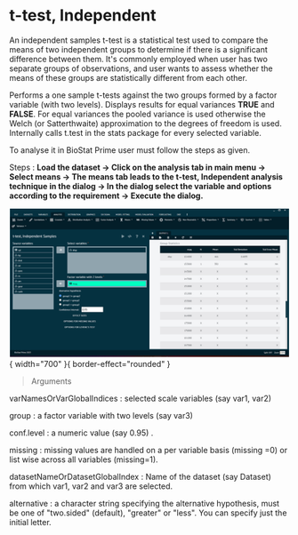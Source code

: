 # t-test, Independent

An independent samples t-test is a statistical test used to compare the means of two independent groups to determine if there is a significant difference between them. It's commonly employed when user has two separate groups of observations, and user wants to assess whether the means of these groups are statistically different from each other.

Performs a one sample t-tests against the two groups formed by a factor variable (with two levels). Displays results for equal variances __TRUE__ and __FALSE__. For equal variances the pooled variance is used otherwise the Welch (or Satterthwaite) approximation to the degrees of freedom is used. Internally calls t.test in the stats package for every selected variable.

To analyse it in BioStat Prime user must follow the steps as given.

Steps
: __Load the dataset -> Click on the analysis tab in main menu -> Select means -> The means tab leads to the t-test, Independent analysis technique in the dialog -> In the dialog select the variable and options according to the requirement -> Execute the dialog.__

![alt text](screenshots/image121.png){ width="700" }{ border-effect="rounded" }

>Arguments

varNamesOrVarGlobalIndices
: selected scale variables (say var1, var2)

group
: a factor variable with two levels (say var3)

conf.level
: a numeric value (say 0.95) .

missing
: missing values are handled on a per variable basis (missing =0) or list wise across all variables (missing=1).

datasetNameOrDatasetGlobalIndex
: Name of the dataset (say Dataset) from which var1, var2 and var3 are selected.

alternative
: a character string specifying the alternative hypothesis, must be one of "two.sided" (default), "greater" or "less". You can specify just the initial letter.